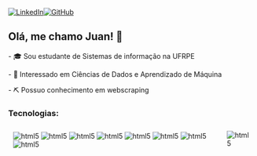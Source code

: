 [![LinkedIn](https://img.shields.io/badge/linkedin-%230077B5.svg?style=for-the-badge&logo=linkedin&logoColor=white)](https://www.linkedin.com/in/juan-oliveira-bb529b272/)[![GitHub](https://img.shields.io/badge/github-%23121011.svg?style=for-the-badge&logo=github&logoColor=white)](https://github.com/ruantos)

## Olá, me chamo Juan! 👋
<div>
    <p>- 🎓 Sou estudante de Sistemas de informação na UFRPE </p>
    <p>- 🤖 Interessado em Ciências de Dados e Aprendizado de Máquina </p>
    <p>- ⛏️ Possuo conhecimento em webscraping </p>   
</div>

### Tecnologias:
<div style="display: flex;">
    <div style="flex 50%; padding: 10px">
        <img align="center" alt="html5" src="https://img.shields.io/badge/Python-3776AB?style=for-the-badge&logo=python&logoColor=white"/>
        <img align="center" alt="html5" src="https://img.shields.io/badge/jupyter-%23FA0F00.svg?style=for-the-badge&logo=jupyter&logoColor=white"/>
        <img align="center" alt="html5" src="https://img.shields.io/badge/mysql-4479A1.svg?style=for-the-badge&logo=mysql&logoColor=white"/>
        <img align="center" alt="html5" src="https://img.shields.io/badge/NeoVim-%2357A143.svg?&style=for-the-badge&logo=neovim&logoColor=white"/>
        <img align="center" alt="html5" src="https://img.shields.io/badge/pandas-%23150458.svg?style=for-the-badge&logo=pandas&logoColor=white"/>
        <img align="center" alt="html5" src="https://img.shields.io/badge/numpy-%23013243.svg?style=for-the-badge&logo=numpy&logoColor=white"/>
        <img align="center" alt="html5" src="https://img.shields.io/badge/Matplotlib-%23ffffff.svg?style=for-the-badge&logo=Matplotlib&logoColor=black"/>
        <img align="center" alt="html5" src="https://img.shields.io/badge/scikit--learn-%23F7931E.svg?style=for-the-badge&logo=scikit-learn&logoColor=white"/>
    </div>
    <div style="flex 50%; padding: 10px">
        <img align="center" alt="html5", src="https://github-readme-stats.vercel.app/api?username=ruantos&show_icons=true&bg_color=00000000)">
        </img>
    </div>
</div>
